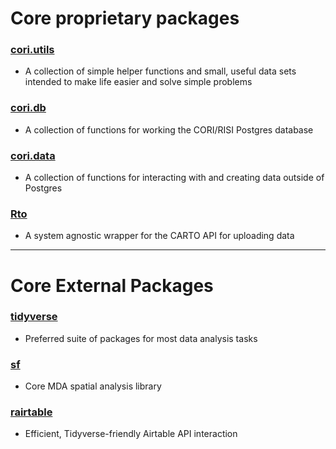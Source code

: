 # Core proprietary packages

### [cori.utils](https://github.com/ruralinnovation/cori_utils)

- A collection of simple helper functions and small, useful data sets intended to make life easier and solve simple problems

### [cori.db](https://github.com/ruralinnovation/cori_db)

- A collection of functions for working the CORI/RISI Postgres database

### [cori.data](https://github.com/ruralinnovation/cori_data)

- A collection of functions for interacting with and creating data outside of Postgres

### [Rto](https://github.com/ruralinnovation/Rto)

- A system agnostic wrapper for the CARTO API for uploading data

------------------------------------------------------

# Core External Packages

### [tidyverse](https://www.tidyverse.org/)

- Preferred suite of packages for most data analysis tasks

### [sf](https://r-spatial.github.io/sf/)

- Core MDA spatial analysis library

### [rairtable](https://matthewjrogers.github.io/rairtable/index.html)

- Efficient, Tidyverse-friendly Airtable API interaction